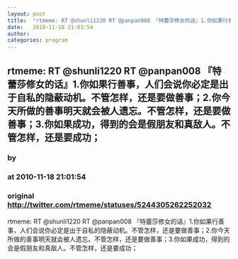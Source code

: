 ```yaml
---
layout: post
title:  "rtmeme: RT @shunli1220 RT @panpan008 『特蕾莎修女的话』1.你如果行善事，人们会说你必定是出于自私的隐蔽动机。不管怎样，还是要做善事；2.你今天所做的善事明天就会被人遗忘。不管怎样，还是要做善事；3.你如果成功，得到的会是假朋友和真敌人。不管怎样，还是要成功；"
date:   2010-11-18 21:01:54
author: 
categories: program
---
```


## rtmeme: RT @shunli1220 RT @panpan008 『特蕾莎修女的话』1.你如果行善事，人们会说你必定是出于自私的隐蔽动机。不管怎样，还是要做善事；2.你今天所做的善事明天就会被人遗忘。不管怎样，还是要做善事；3.你如果成功，得到的会是假朋友和真敌人。不管怎样，还是要成功；
### by 
### at 2010-11-18 21:01:54
### original <http://twitter.com/rtmeme/statuses/5244305262252032>

rtmeme: RT @shunli1220 RT @panpan008 『特蕾莎修女的话』1.你如果行善事，人们会说你必定是出于自私的隐蔽动机。不管怎样，还是要做善事；2.你今天所做的善事明天就会被人遗忘。不管怎样，还是要做善事；3.你如果成功，得到的会是假朋友和真敌人。不管怎样，还是要成功；
